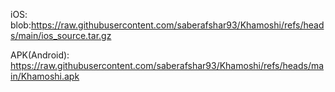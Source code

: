 iOS: blob:https://raw.githubusercontent.com/saberafshar93/Khamoshi/refs/heads/main/ios_source.tar.gz

APK(Android): https://raw.githubusercontent.com/saberafshar93/Khamoshi/refs/heads/main/Khamoshi.apk

